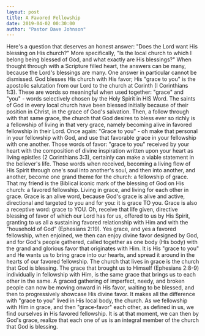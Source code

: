 ```yaml
---
layout: post
title: A Favored Fellowship
date: 2019-04-02 00:30:00
author: "Pastor Dave Johnson"
---
```


Here's a question that deserves an honest answer: "Does the Lord want His blessing on His church?"  More specifically, "Is the local church to which I belong being blessed of God, and what exactly are His blessings?"  When thought through with a Scripture filled heart, the answers can be many, because the Lord's blessings are many.  One answer in particular cannot be dismissed.  God blesses His church with His favor; His "grace to you" is the apostolic salutation from our Lord to the church at Corinth (I Corinthians 1:3).  These are words so meaningful when used together: "grace" and  "you" - words selectively chosen by the Holy Spirit in HIS Word.  The saints of God in every local church have been blessed initially because of their position in Christ, in the grace of God's salvation.  Then, a follow through with that same grace, the church that God desires to bless ever so richly is a fellowship of living in that very grace, namely becoming alive in favored fellowship in their Lord.  Once again: "Grace to you" - oh make that personal in your fellowship with God, and use that favorable grace in your fellowship with one another.  Those words of favor: "grace to you" received by your heart with the composition of divine inspiration written upon your heart as living epistles (2 Corinthians 3:3), certainly can make a viable statement in the believer's life.  Those words when received, becoming a living flow of His Spirit through one's soul into another's soul, and then into another, and another, become one grand theme for the church: a fellowship of grace.  That my friend is the Biblical iconic mark of the blessing of God on His church: a favored fellowship.  Living in grace, and living for each other in grace.  Grace is an alive word, because God's grace is alive and active, directional and targeted to you and for you: it is grace TO you.  Grace is also a receptive word: grace to YOU.  Oh, receive that life given, directive blessing of favor of which our Lord has for us, offered to us by His Spirit, granting to us all a sustaining favored relationship with Him and with the "household of God" (Ephesians 2:19).  Yes grace, and yes a favored fellowship, when enjoined, we then can enjoy divine favor designed by God, and for God's people gathered, called together as one body (His body) with the grand and glorious favor that originates with Him.  It is His "grace to you" and He wants us to bring grace into our hearts, and spread it around in the hearts of our favored fellowship.  The church that lives in grace is the church that God is blessing. The grace that brought us to Himself (Ephesians 2:8-9) individually in fellowship with Him, is the same grace that brings us to each other in the same.  A graced gathering of imperfect, needy, and broken people can now be moving onward in His favor, waiting to be blessed, and then to progressively showcase His divine favor.  It makes all the difference with "grace to you" lived in His local body, the church.  As we fellowship with Him in grace, and then "grace-favor" each other, as defined in us, we find ourselves in His favored fellowship.  It is at that moment, we can then by God's grace, realize that each one of us is an integral member of the church that God is blessing.  